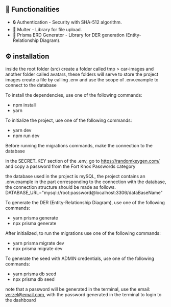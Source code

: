 ## 🚀 Functionalities

- 🔒 Authentication - Security with SHA-512 algorithm.
- 📁 Multer - Library for file upload.
- 📙 Prisma ERD Generator - Library for DER generation (Entity-Relationship Diagram).

## ⚙️ installation

inside the root folder (src) create a folder called tmp > car-images and another folder called avatars, these folders will serve to store the project images
create a file by calling .env and use the scope of .env.example to connect to the database

To install the dependencies, use one of the following commands:

- npm install
- yarn

To initialize the project, use one of the following commands:

- yarn dev
- npm run dev

Before running the migrations commands, make the connection to the database

in the SECRET_KEY section of the .env, go to https://randomkeygen.com/ and copy a password from the Fort Knox Passwords category

the database used in the project is mySQL, the project contains an .env.example
in the part corresponding to the connection with the database, the connection structure should be made as follows.
DATABASE_URL="mysql://root:password@localhost:3306/dataBaseName"

To generate the DER (Entity-Relationship Diagram), use one of the following commands:

- yarn prisma generate
- npx prisma generate

After initialized, to run the migrations use one of the following commands:

- yarn prisma migrate dev
- npx prisma migrate dev

To generate the seed with ADMIN credentials, use one of the following commands:

- yarn prisma db seed
- npx prisma db seed

note that a password will be generated in the terminal, use the email: verzel@email.com, with the password generated in the terminal to login to the dashboard
